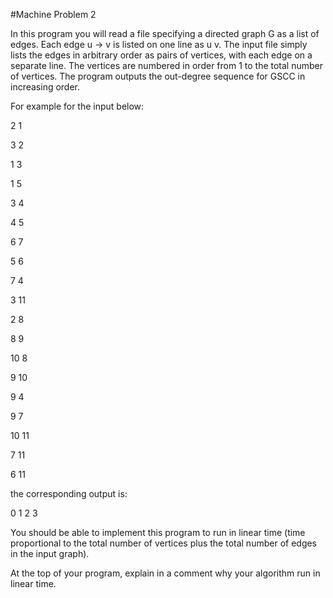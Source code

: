 #Machine Problem 2

In this program you will read a file specifying a directed graph G as a list of edges. Each edge u → v is listed on one line as u v. The input file simply lists the edges in arbitrary order as pairs of vertices, with each edge on a separate line. The vertices are numbered in order from 1 to the total number of vertices. The program outputs the out-degree sequence for GSCC in increasing order.

For example for the input below:

2 1

3 2

1 3

1 5

3 4

4 5

6 7

5 6

7 4

3 11

2 8

8 9

10 8

9 10

9 4

9 7

10 11

7 11

6 11

the corresponding output is:

0 1 2 3

You should be able to implement this program to run in linear time (time proportional to the total number of vertices plus the total number of edges in the input graph).

At the top of your program, explain in a comment why your algorithm run in linear time.
